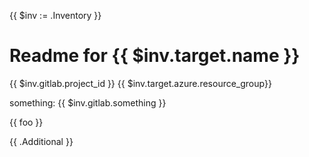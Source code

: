 {{ $inv := .Inventory }}

# Readme for {{ $inv.target.name }}

{{ $inv.gitlab.project_id }}
{{ $inv.target.azure.resource_group}}

something: {{ $inv.gitlab.something }}

{{ foo }}

{{ .Additional }}

